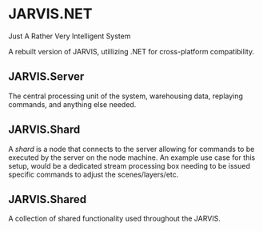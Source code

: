 # JARVIS.NET
Just A Rather Very Intelligent System

A rebuilt version of JARVIS, utillizing .NET for cross-platform compatibility.

## JARVIS.Server ##
The central processing unit of the system, warehousing data, replaying commands, and anything else needed.

## JARVIS.Shard ##
A _shard_ is a node that connects to the server allowing for commands to be executed by the server on the node machine. An example use case for this setup, would be a dedicated stream processing box needing to be issued specific commands to adjust the scenes/layers/etc.

## JARVIS.Shared ##
A collection of shared functionality used throughout the JARVIS.

